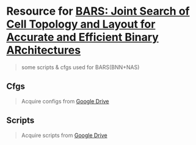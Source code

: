 # Resource for [BARS: Joint Search of Cell Topology and Layout for Accurate and Efficient Binary ARchitectures](https://arxiv.org/abs/2011.10804)

> some scripts & cfgs used for BARS(BNN+NAS)

## Cfgs

> Acquire configs from [Google Drive](https://drive.google.com/drive/folders/1pPOtC7v46UCkgfKa-fBJTkqqTsPhdeQH?usp=sharing)

## Scripts

> Acquire scripts from [Google Drive](https://drive.google.com/drive/folders/1wUnYIGmuRqEgXBeXt53TMuQ13mrfQOqX?usp=sharing)
